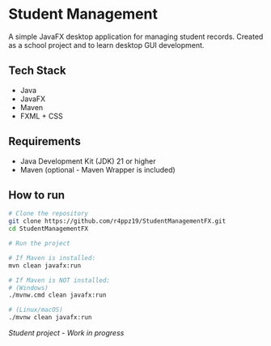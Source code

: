 # Student Management

A simple JavaFX desktop application for managing student records. Created as a school project and to learn desktop GUI development.

## Tech Stack

- Java
- JavaFX
- Maven
- FXML + CSS

## Requirements

- Java Development Kit (JDK) 21 or higher
- Maven (optional - Maven Wrapper is included)

## How to run
```bash
# Clone the repository
git clone https://github.com/r4ppz19/StudentManagementFX.git
cd StudentManagementFX

# Run the project

# If Maven is installed:
mvn clean javafx:run

# If Maven is NOT installed:
# (Windows)
./mvnw.cmd clean javafx:run

# (Linux/macOS)
./mvnw clean javafx:run

```

_Student project - Work in progress_
